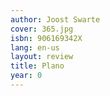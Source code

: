 ```yaml
---
author: Joost Swarte
cover: 365.jpg
isbn: 906169342X
lang: en-us
layout: review
title: Plano
year: 0
---
```


